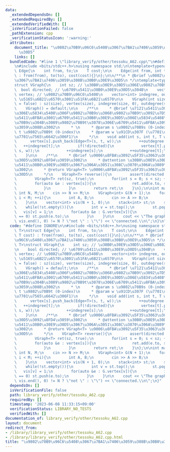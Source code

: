 ```yaml
---
data:
  _extendedDependsOn: []
  _extendedRequiredBy: []
  _extendedVerifiedWith: []
  _isVerificationFailed: false
  _pathExtension: cpp
  _verificationStatusIcon: ':warning:'
  attributes:
    document_title: "\u9802\u70B9\u96C6\u5408\u3067\u7BA1\u7406\u3059\u308B\u30B0\u30E9\
      \u30D5"
    links: []
  bundledCode: "#line 1 \"library_verify/other/tessoku_A62.cpp\"\n#define IGNORE\n\
    \n#include <bits/stdc++.h>\nusing namespace std;\n\ntemplate<typename T>\nstruct\
    \ Edge{\n    int from, to;\n    T cost;\n\n    Edge(int from, int to, T cost)\
    \ : from(from), to(to), cost(cost){}\n};\n\n/**\n * @brief \u9802\u70B9\u96C6\u5408\
    \u3067\u7BA1\u7406\u3059\u308B\u30B0\u30E9\u30D5\n */\ntemplate<typename T>\n\
    struct VGraph{\n    int sz; // \u30B0\u30E9\u30D5\u306E\u9802\u70B9\u6570\n  \
    \  bool directed; // \u6709\u5411\u30B0\u30E9\u30D5\u304B\n    vector<vector<Edge<T>>>\
    \ vertex; // \u9802\u70B9\u96C6\u5408\n    vector<int> indegree, outdegree; //\
    \ \u5165\u6B21\u6570\u3001\u51FA\u6B21\u6570\n\n    VGraph(int size, bool directed\
    \ = false) : sz(size), vertex(size), indegree(size, 0), outdegree(size, 0), directed(directed){}\n\
    \    VGraph() = default;\n\n    /**\n     * @brief \u7121\u5411\u30B0\u30E9\u30D5\
    \u306E\u5834\u5408\u306F\u9802\u70B9s\u3068\u9802\u70B9t\u3092\u7D50\u3076\u7121\
    \u5411\u8FBA\u3001\u6709\u5411\u30B0\u30E9\u30D5\u306E\u5834\u5408\u306F\u9802\
    \u70B9s\u304B\u3089\u9802\u70B9t\u3078\u306E\u6709\u5411\u8FBA\u3092\u8FFD\u52A0\
    \u3059\u308B\u3002\n     * \n     * @param s \u9802\u70B9s (0-index)\n     * @param\
    \ t \u9802\u70B9t (0-index)\n     * @param w \u91CD\u307F (\u7701\u7565\u53EF\u3001\
    \u7701\u7565\u6642\u306F1)\n     */\n    void add(int s, int t, T w = 1){\n  \
    \      vertex[s].push_back(Edge<T>(s, t, w));\n        ++outdegree[s];\n     \
    \   ++indegree[t];\n        if(!directed){\n            vertex[t].push_back(Edge<T>(t,\
    \ s, w));\n            ++indegree[s];\n            ++outdegree[t];\n        }\n\
    \    }\n\n    /**\n     * @brief \u9006\u8FBA\u3092\u5F35\u3063\u305F\u30B0\u30E9\
    \u30D5\u3092\u8FD4\u3059\u3002\n     * @attention \u30B0\u30E9\u30D5\u304C\u6709\
    \u5411\u30B0\u30E9\u30D5\u3067\u306A\u3051\u308C\u3070\u306A\u3089\u306A\u3044\
    \u3002\n     * @return VGraph<T> \u9006\u8FBA\u3092\u5F35\u3063\u305F\u30B0\u30E9\
    \u30D5\n     */\n    VGraph<T> reverse(){\n        assert(directed == true);\n\
    \        VGraph<T> ret(sz, true);\n        for(int s = 0; s < sz; ++s){\n    \
    \        for(auto &e : vertex[s]){\n                ret.add(e.to, s, e.cost);\n\
    \            }\n        }\n        return ret;\n    }\n};\n\nint main(){\n   \
    \ int N, M;\n    cin >> N >> M;\n    VGraph<int> G(N + 1);\n    for(int i = 0;\
    \ i < M; ++i){\n        int A, B;\n        cin >> A >> B;\n        G.add(A, B);\n\
    \    }\n\n    vector<int> vis(N + 1, 0);\n    stack<int> st;\n    st.push(1);\n\
    \    while(!st.empty()){\n        int v = st.top();\n        st.pop();\n     \
    \   vis[v] = 1;\n        for(auto &e : G.vertex[v]){\n            if(vis[e.to]\
    \ == 0) st.push(e.to);\n        }\n    }\n\n    cout << \"The graph is \" << (accumulate(vis.begin(),\
    \ vis.end(), 0) != N ? \"not \" : \"\") << \"connected.\\n\";\n}\n"
  code: "#define IGNORE\n\n#include <bits/stdc++.h>\nusing namespace std;\n\ntemplate<typename\
    \ T>\nstruct Edge{\n    int from, to;\n    T cost;\n\n    Edge(int from, int to,\
    \ T cost) : from(from), to(to), cost(cost){}\n};\n\n/**\n * @brief \u9802\u70B9\
    \u96C6\u5408\u3067\u7BA1\u7406\u3059\u308B\u30B0\u30E9\u30D5\n */\ntemplate<typename\
    \ T>\nstruct VGraph{\n    int sz; // \u30B0\u30E9\u30D5\u306E\u9802\u70B9\u6570\
    \n    bool directed; // \u6709\u5411\u30B0\u30E9\u30D5\u304B\n    vector<vector<Edge<T>>>\
    \ vertex; // \u9802\u70B9\u96C6\u5408\n    vector<int> indegree, outdegree; //\
    \ \u5165\u6B21\u6570\u3001\u51FA\u6B21\u6570\n\n    VGraph(int size, bool directed\
    \ = false) : sz(size), vertex(size), indegree(size, 0), outdegree(size, 0), directed(directed){}\n\
    \    VGraph() = default;\n\n    /**\n     * @brief \u7121\u5411\u30B0\u30E9\u30D5\
    \u306E\u5834\u5408\u306F\u9802\u70B9s\u3068\u9802\u70B9t\u3092\u7D50\u3076\u7121\
    \u5411\u8FBA\u3001\u6709\u5411\u30B0\u30E9\u30D5\u306E\u5834\u5408\u306F\u9802\
    \u70B9s\u304B\u3089\u9802\u70B9t\u3078\u306E\u6709\u5411\u8FBA\u3092\u8FFD\u52A0\
    \u3059\u308B\u3002\n     * \n     * @param s \u9802\u70B9s (0-index)\n     * @param\
    \ t \u9802\u70B9t (0-index)\n     * @param w \u91CD\u307F (\u7701\u7565\u53EF\u3001\
    \u7701\u7565\u6642\u306F1)\n     */\n    void add(int s, int t, T w = 1){\n  \
    \      vertex[s].push_back(Edge<T>(s, t, w));\n        ++outdegree[s];\n     \
    \   ++indegree[t];\n        if(!directed){\n            vertex[t].push_back(Edge<T>(t,\
    \ s, w));\n            ++indegree[s];\n            ++outdegree[t];\n        }\n\
    \    }\n\n    /**\n     * @brief \u9006\u8FBA\u3092\u5F35\u3063\u305F\u30B0\u30E9\
    \u30D5\u3092\u8FD4\u3059\u3002\n     * @attention \u30B0\u30E9\u30D5\u304C\u6709\
    \u5411\u30B0\u30E9\u30D5\u3067\u306A\u3051\u308C\u3070\u306A\u3089\u306A\u3044\
    \u3002\n     * @return VGraph<T> \u9006\u8FBA\u3092\u5F35\u3063\u305F\u30B0\u30E9\
    \u30D5\n     */\n    VGraph<T> reverse(){\n        assert(directed == true);\n\
    \        VGraph<T> ret(sz, true);\n        for(int s = 0; s < sz; ++s){\n    \
    \        for(auto &e : vertex[s]){\n                ret.add(e.to, s, e.cost);\n\
    \            }\n        }\n        return ret;\n    }\n};\n\nint main(){\n   \
    \ int N, M;\n    cin >> N >> M;\n    VGraph<int> G(N + 1);\n    for(int i = 0;\
    \ i < M; ++i){\n        int A, B;\n        cin >> A >> B;\n        G.add(A, B);\n\
    \    }\n\n    vector<int> vis(N + 1, 0);\n    stack<int> st;\n    st.push(1);\n\
    \    while(!st.empty()){\n        int v = st.top();\n        st.pop();\n     \
    \   vis[v] = 1;\n        for(auto &e : G.vertex[v]){\n            if(vis[e.to]\
    \ == 0) st.push(e.to);\n        }\n    }\n\n    cout << \"The graph is \" << (accumulate(vis.begin(),\
    \ vis.end(), 0) != N ? \"not \" : \"\") << \"connected.\\n\";\n}"
  dependsOn: []
  isVerificationFile: false
  path: library_verify/other/tessoku_A62.cpp
  requiredBy: []
  timestamp: '2023-06-08 11:33:15+09:00'
  verificationStatus: LIBRARY_NO_TESTS
  verifiedWith: []
documentation_of: library_verify/other/tessoku_A62.cpp
layout: document
redirect_from:
- /library/library_verify/other/tessoku_A62.cpp
- /library/library_verify/other/tessoku_A62.cpp.html
title: "\u9802\u70B9\u96C6\u5408\u3067\u7BA1\u7406\u3059\u308B\u30B0\u30E9\u30D5"
---
```

